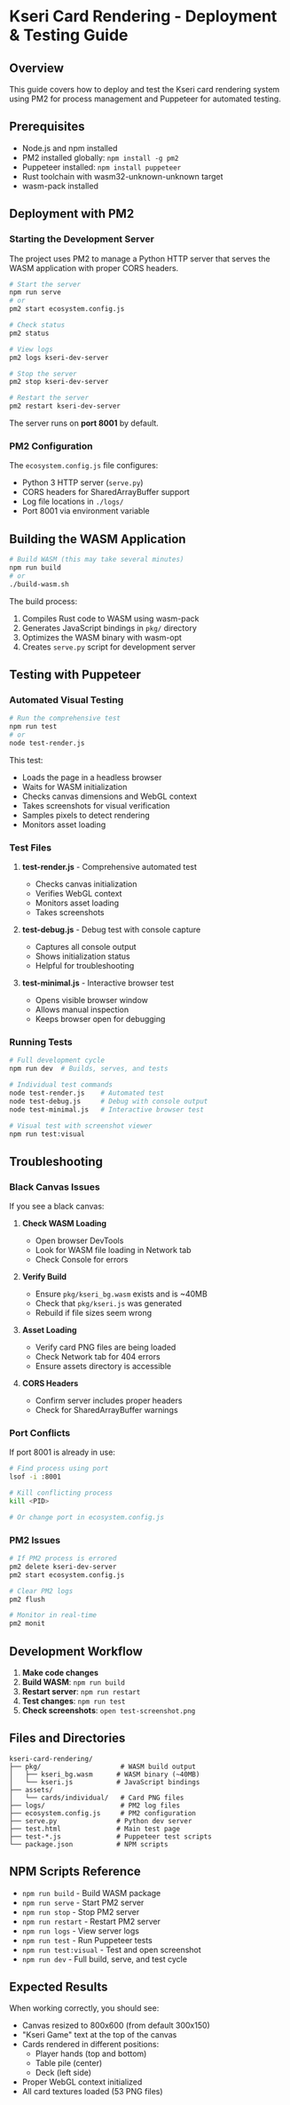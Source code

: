 # Kseri Card Rendering - Deployment & Testing Guide

## Overview

This guide covers how to deploy and test the Kseri card rendering system using PM2 for process management and Puppeteer for automated testing.

## Prerequisites

- Node.js and npm installed
- PM2 installed globally: `npm install -g pm2`
- Puppeteer installed: `npm install puppeteer`
- Rust toolchain with wasm32-unknown-unknown target
- wasm-pack installed

## Deployment with PM2

### Starting the Development Server

The project uses PM2 to manage a Python HTTP server that serves the WASM application with proper CORS headers.

```bash
# Start the server
npm run serve
# or
pm2 start ecosystem.config.js

# Check status
pm2 status

# View logs
pm2 logs kseri-dev-server

# Stop the server
pm2 stop kseri-dev-server

# Restart the server
pm2 restart kseri-dev-server
```

The server runs on **port 8001** by default.

### PM2 Configuration

The `ecosystem.config.js` file configures:
- Python 3 HTTP server (`serve.py`)
- CORS headers for SharedArrayBuffer support
- Log file locations in `./logs/`
- Port 8001 via environment variable

## Building the WASM Application

```bash
# Build WASM (this may take several minutes)
npm run build
# or
./build-wasm.sh
```

The build process:
1. Compiles Rust code to WASM using wasm-pack
2. Generates JavaScript bindings in `pkg/` directory
3. Optimizes the WASM binary with wasm-opt
4. Creates `serve.py` script for development server

## Testing with Puppeteer

### Automated Visual Testing

```bash
# Run the comprehensive test
npm run test
# or
node test-render.js
```

This test:
- Loads the page in a headless browser
- Waits for WASM initialization
- Checks canvas dimensions and WebGL context
- Takes screenshots for visual verification
- Samples pixels to detect rendering
- Monitors asset loading

### Test Files

1. **test-render.js** - Comprehensive automated test
   - Checks canvas initialization
   - Verifies WebGL context
   - Monitors asset loading
   - Takes screenshots

2. **test-debug.js** - Debug test with console capture
   - Captures all console output
   - Shows initialization status
   - Helpful for troubleshooting

3. **test-minimal.js** - Interactive browser test
   - Opens visible browser window
   - Allows manual inspection
   - Keeps browser open for debugging

### Running Tests

```bash
# Full development cycle
npm run dev  # Builds, serves, and tests

# Individual test commands
node test-render.js    # Automated test
node test-debug.js     # Debug with console output
node test-minimal.js   # Interactive browser test

# Visual test with screenshot viewer
npm run test:visual
```

## Troubleshooting

### Black Canvas Issues

If you see a black canvas:

1. **Check WASM Loading**
   - Open browser DevTools
   - Look for WASM file loading in Network tab
   - Check Console for errors

2. **Verify Build**
   - Ensure `pkg/kseri_bg.wasm` exists and is ~40MB
   - Check that `pkg/kseri.js` was generated
   - Rebuild if file sizes seem wrong

3. **Asset Loading**
   - Verify card PNG files are being loaded
   - Check Network tab for 404 errors
   - Ensure assets directory is accessible

4. **CORS Headers**
   - Confirm server includes proper headers
   - Check for SharedArrayBuffer warnings

### Port Conflicts

If port 8001 is already in use:

```bash
# Find process using port
lsof -i :8001

# Kill conflicting process
kill <PID>

# Or change port in ecosystem.config.js
```

### PM2 Issues

```bash
# If PM2 process is errored
pm2 delete kseri-dev-server
pm2 start ecosystem.config.js

# Clear PM2 logs
pm2 flush

# Monitor in real-time
pm2 monit
```

## Development Workflow

1. **Make code changes**
2. **Build WASM**: `npm run build`
3. **Restart server**: `npm run restart`
4. **Test changes**: `npm run test`
5. **Check screenshots**: `open test-screenshot.png`

## Files and Directories

```
kseri-card-rendering/
├── pkg/                    # WASM build output
│   ├── kseri_bg.wasm      # WASM binary (~40MB)
│   └── kseri.js           # JavaScript bindings
├── assets/
│   └── cards/individual/   # Card PNG files
├── logs/                   # PM2 log files
├── ecosystem.config.js     # PM2 configuration
├── serve.py               # Python dev server
├── test.html              # Main test page
├── test-*.js              # Puppeteer test scripts
└── package.json           # NPM scripts
```

## NPM Scripts Reference

- `npm run build` - Build WASM package
- `npm run serve` - Start PM2 server
- `npm run stop` - Stop PM2 server
- `npm run restart` - Restart PM2 server
- `npm run logs` - View server logs
- `npm run test` - Run Puppeteer tests
- `npm run test:visual` - Test and open screenshot
- `npm run dev` - Full build, serve, and test cycle

## Expected Results

When working correctly, you should see:
- Canvas resized to 800x600 (from default 300x150)
- "Kseri Game" text at the top of the canvas
- Cards rendered in different positions:
  - Player hands (top and bottom)
  - Table pile (center)
  - Deck (left side)
- Proper WebGL context initialized
- All card textures loaded (53 PNG files)